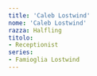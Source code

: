 ```yaml
---
title: 'Caleb Lostwind'
nome: 'Caleb Lostwind'
razza: Halfling
titolo:
- Receptionist
series:
- Famioglia Lostwind
---
```

